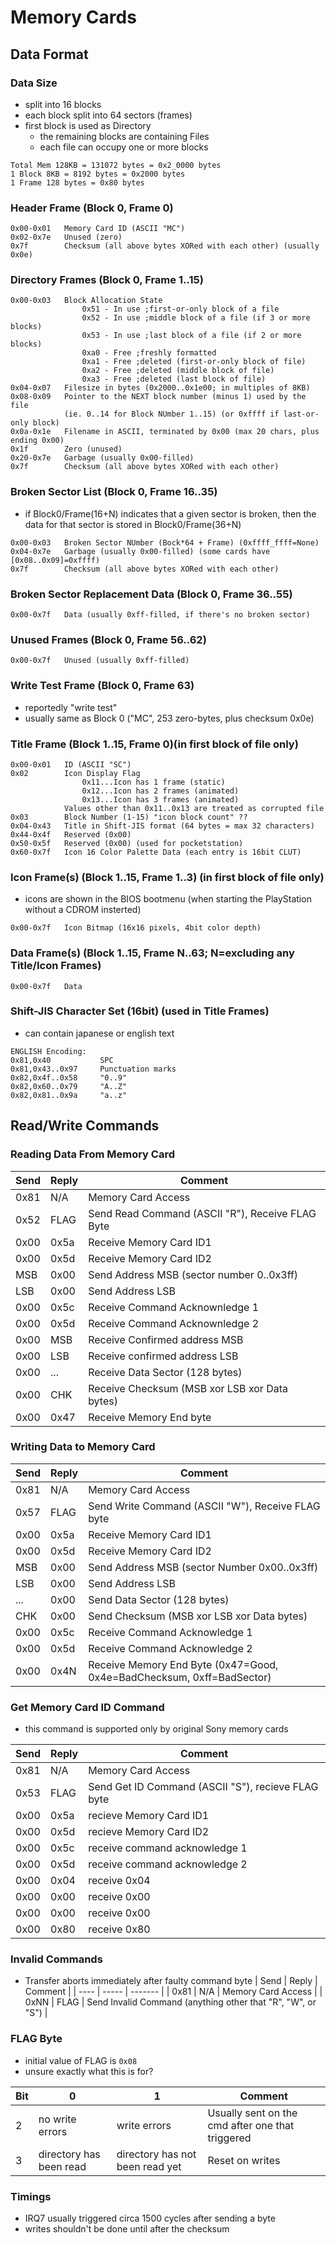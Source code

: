 # Memory Cards
## Data Format
### Data Size
- split into 16 blocks
- each block split into 64 sectors (frames)
- first block is used as Directory
    - the remaining blocks are containing Files
    - each file can occupy one or more blocks

```
Total Mem 128KB = 131072 bytes = 0x2_0000 bytes
1 Block 8KB = 8192 bytes = 0x2000 bytes
1 Frame 128 bytes = 0x80 bytes
```

### Header Frame (Block 0, Frame 0)
```
0x00-0x01   Memory Card ID (ASCII "MC")
0x02-0x7e   Unused (zero)
0x7f        Checksum (all above bytes XORed with each other) (usually 0x0e)
```

### Directory Frames (Block 0, Frame 1..15)
```
0x00-0x03   Block Allocation State
                0x51 - In use ;first-or-only block of a file
                0x52 - In use ;middle block of a file (if 3 or more blocks)
                0x53 - In use ;last block of a file (if 2 or more blocks)
                0xa0 - Free ;freshly formatted
                0xa1 - Free ;deleted (first-or-only block of file)
                0xa2 - Free ;deleted (middle block of file)
                0xa3 - Free ;deleted (last block of file)
0x04-0x07   Filesize in bytes (0x2000..0x1e00; in multiples of 8KB)
0x08-0x09   Pointer to the NEXT block number (minus 1) used by the file
            (ie. 0..14 for Block NUmber 1..15) (or 0xffff if last-or-only block)
0x0a-0x1e   Filename in ASCII, terminated by 0x00 (max 20 chars, plus ending 0x00)
0x1f        Zero (unused)
0x20-0x7e   Garbage (usually 0x00-filled)
0x7f        Checksum (all above bytes XORed with each other)
```

### Broken Sector List (Block 0, Frame 16..35)
- if Block0/Frame(16+N) indicates that a given sector is broken, then the data for that sector is stored in Block0/Frame(36+N)

```
0x00-0x03   Broken Sector NUmber (Bock*64 + Frame) (0xffff_ffff=None)
0x04-0x7e   Garbage (usually 0x00-filled) (some cards have [0x08..0x09]=0xffff)
0x7f        Checksum (all above bytes XORed with each other)
```

### Broken Sector Replacement Data (Block 0, Frame 36..55)
```
0x00-0x7f   Data (usually 0xff-filled, if there's no broken sector)
```

### Unused Frames (Block 0, Frame 56..62)
```
0x00-0x7f   Unused (usually 0xff-filled)
```

### Write Test Frame (Block 0, Frame 63)
- reportedly "write test"
- usually same as Block 0 ("MC", 253 zero-bytes, plus checksum 0x0e)

### Title Frame (Block 1..15, Frame 0)(in first block of file only)
```
0x00-0x01   ID (ASCII "SC")
0x02        Icon Display Flag
                0x11...Icon has 1 frame (static)
                0x12...Icon has 2 frames (animated)
                0x13...Icon has 3 frames (animated)
            Values other than 0x11..0x13 are treated as corrupted file
0x03        Block Number (1-15) "icon block count" ??
0x04-0x43   Title in Shift-JIS format (64 bytes = max 32 characters)
0x44-0x4f   Reserved (0x00)
0x50-0x5f   Reserved (0x00) (used for pocketstation)
0x60-0x7f   Icon 16 Color Palette Data (each entry is 16bit CLUT)
```

### Icon Frame(s) (Block 1..15, Frame 1..3) (in first block of file only)
- icons are shown in the BIOS bootmenu (when starting the PlayStation without a CDROM insterted)
```
0x00-0x7f   Icon Bitmap (16x16 pixels, 4bit color depth)
```

### Data Frame(s) (Block 1..15, Frame N..63; N=excluding any Title/Icon Frames)
```
0x00-0x7f   Data
```

### Shift-JIS Character Set (16bit) (used in Title Frames)
- can contain japanese or english text
```
ENGLISH Encoding:
0x81,0x40           SPC
0x81,0x43..0x97     Punctuation marks
0x82,0x4f..0x58     "0..9"
0x82,0x60..0x79     "A..Z"
0x82,0x81..0x9a     "a..z"
```

## Read/Write Commands
### Reading Data From Memory Card
| Send | Reply | Comment |
| ---- | ----- | ------- |
| 0x81 | N/A | Memory Card Access |
| 0x52 | FLAG | Send Read Command (ASCII "R"), Receive FLAG Byte |
| 0x00 | 0x5a | Receive Memory Card ID1 |
| 0x00 | 0x5d | Receive Memory Card ID2 |
| MSB | 0x00 | Send Address MSB (sector number 0..0x3ff)
| LSB | 0x00 | Send Address LSB |
| 0x00 | 0x5c | Receive Command Acknownledge 1 |
| 0x00 | 0x5d | Receive Command Acknownledge 2 |
| 0x00 | MSB | Receive Confirmed address MSB |
| 0x00 | LSB | Receive confirmed address LSB |
| 0x00 | ... | Receive Data Sector (128 bytes) |
| 0x00 | CHK | Receive Checksum (MSB xor LSB xor Data bytes) |
| 0x00 | 0x47 | Receive Memory End byte |

### Writing Data to Memory Card
| Send | Reply | Comment |
| ---- | ----- | ------- |
| 0x81 | N/A | Memory Card Access |
| 0x57 | FLAG | Send Write Command (ASCII "W"), Receive FLAG byte |
| 0x00 | 0x5a | Receive Memory Card ID1 |
| 0x00 | 0x5d | Receive Memory Card ID2 |
| MSB | 0x00 | Send Address MSB (sector Number 0x00..0x3ff) |
| LSB | 0x00 | Send Address LSB |
| ... | 0x00 | Send Data Sector (128 bytes) |
| CHK | 0x00 | Send Checksum (MSB xor LSB xor Data bytes) |
| 0x00 | 0x5c | Receive Command Acknowledge 1 |
| 0x00 | 0x5d | Receive Command Acknowledge 2 |
| 0x00 | 0x4N | Receive Memory End Byte (0x47=Good, 0x4e=BadChecksum, 0xff=BadSector) |

### Get Memory Card ID Command
- this command is supported only by original Sony memory cards

| Send | Reply | Comment |
| ---- | ----- | ------- |
| 0x81 | N/A | Memory Card Access |
| 0x53 | FLAG | Send Get ID Command (ASCII "S"), recieve FLAG byte |
| 0x00 | 0x5a | recieve Memory Card ID1 |
| 0x00 | 0x5d | recieve Memory Card ID2 |
| 0x00 | 0x5c | receive command acknowledge 1 |
| 0x00 | 0x5d | receive command acknowledge 2 |
| 0x00 | 0x04 | receive 0x04 |
| 0x00 | 0x00 | receive 0x00 |
| 0x00 | 0x00 | receive 0x00 |
| 0x00 | 0x80 | receive 0x80 |

### Invalid Commands
- Transfer aborts immediately after faulty command byte
| Send | Reply | Comment |
| ---- | ----- | ------- |
| 0x81 | N/A | Memory Card Access |
| 0xNN | FLAG | Send Invalid Command (anything other that "R", "W", or "S") |

### FLAG Byte
- initial value of FLAG is `0x08`
- unsure exactly what this is for?

| Bit | 0 | 1 | Comment |
| --- | - | - | ------- |
| 2 | no write errors | write errors | Usually sent on the cmd after one that triggered|
| 3 | directory has been read | directory has not been read yet | Reset on writes |

### Timings
- IRQ7 usually triggered circa 1500 cycles after sending a byte
- writes shouldn't be done until after the checksum

